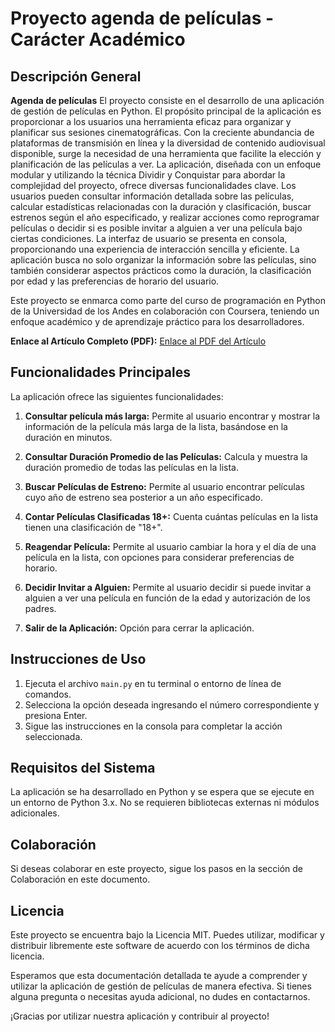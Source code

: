 # Proyecto agenda de películas - Carácter Académico

## Descripción General
**Agenda de películas** El proyecto consiste en el desarrollo de una aplicación de gestión de películas en Python. El propósito principal de la aplicación es proporcionar a los usuarios una herramienta eficaz para organizar y planificar sus sesiones cinematográficas. Con la creciente abundancia de plataformas de transmisión en línea y la diversidad de contenido audiovisual disponible, surge la necesidad de una herramienta que facilite la elección y planificación de las películas a ver.
La aplicación, diseñada con un enfoque modular y utilizando la técnica Dividir y Conquistar para abordar la complejidad del proyecto, ofrece diversas funcionalidades clave. Los usuarios pueden consultar información detallada sobre las películas, calcular estadísticas relacionadas con la duración y clasificación, buscar estrenos según el año especificado, y realizar acciones como reprogramar películas o decidir si es posible invitar a alguien a ver una película bajo ciertas condiciones.
La interfaz de usuario se presenta en consola, proporcionando una experiencia de interacción sencilla y eficiente. La aplicación busca no solo organizar la información sobre las películas, sino también considerar aspectos prácticos como la duración, la clasificación por edad y las preferencias de horario del usuario.

Este proyecto se enmarca como parte del curso de programación en Python de la Universidad de los Andes en colaboración con Coursera, teniendo un enfoque académico y de aprendizaje práctico para los desarrolladores.

**Enlace al Artículo Completo (PDF):** [Enlace al PDF del Artículo](https://drive.google.com/file/d/1eIrubbFwBIkkpGueNPn6WXo8o80pRzbG/view?usp=sharing)

## Funcionalidades Principales
La aplicación ofrece las siguientes funcionalidades:

1. **Consultar película más larga:** Permite al usuario encontrar y mostrar la información de la película más larga de la lista, basándose en la duración en minutos.

2. **Consultar Duración Promedio de las Películas:** Calcula y muestra la duración promedio de todas las películas en la lista.

3. **Buscar Películas de Estreno:** Permite al usuario encontrar películas cuyo año de estreno sea posterior a un año especificado.

4. **Contar Películas Clasificadas 18+:** Cuenta cuántas películas en la lista tienen una clasificación de "18+".

5. **Reagendar Película:** Permite al usuario cambiar la hora y el día de una película en la lista, con opciones para considerar preferencias de horario.

6. **Decidir Invitar a Alguien:** Permite al usuario decidir si puede invitar a alguien a ver una película en función de la edad y autorización de los padres.

7. **Salir de la Aplicación:** Opción para cerrar la aplicación.

## Instrucciones de Uso
1. Ejecuta el archivo `main.py` en tu terminal o entorno de línea de comandos.
2. Selecciona la opción deseada ingresando el número correspondiente y presiona Enter.
3. Sigue las instrucciones en la consola para completar la acción seleccionada.

## Requisitos del Sistema
La aplicación se ha desarrollado en Python y se espera que se ejecute en un entorno de Python 3.x. No se requieren bibliotecas externas ni módulos adicionales.

## Colaboración
Si deseas colaborar en este proyecto, sigue los pasos en la sección de Colaboración en este documento.

## Licencia
Este proyecto se encuentra bajo la Licencia MIT. Puedes utilizar, modificar y distribuir libremente este software de acuerdo con los términos de dicha licencia.

Esperamos que esta documentación detallada te ayude a comprender y utilizar la aplicación de gestión de películas de manera efectiva. Si tienes alguna pregunta o necesitas ayuda adicional, no dudes en contactarnos.

¡Gracias por utilizar nuestra aplicación y contribuir al proyecto!
